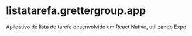 # listatarefa.grettergroup.app
Aplicativo de lista de tarefa desenvolvido em React Native, utilizando Expo

